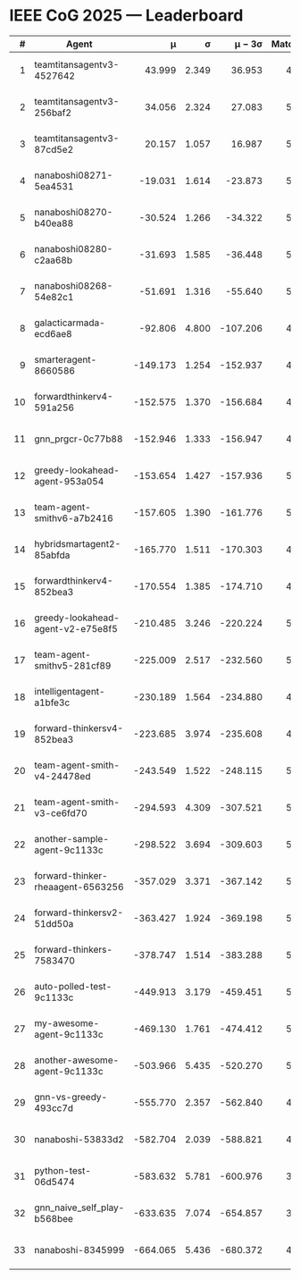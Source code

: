 # IEEE CoG 2025 — Leaderboard

| # | Agent | μ | σ | μ − 3σ | Matches | Updated |
|---:|---|---:|---:|---:|---:|---|
| 1 | teamtitansagentv3-4527642 | 43.999 | 2.349 | 36.953 | 4756 | 2025-09-02 07:18 |
| 2 | teamtitansagentv3-256baf2 | 34.056 | 2.324 | 27.083 | 5194 | 2025-09-02 07:18 |
| 3 | teamtitansagentv3-87cd5e2 | 20.157 | 1.057 | 16.987 | 5138 | 2025-09-02 07:18 |
| 4 | nanaboshi08271-5ea4531 | -19.031 | 1.614 | -23.873 | 5260 | 2025-09-02 07:18 |
| 5 | nanaboshi08270-b40ea88 | -30.524 | 1.266 | -34.322 | 5440 | 2025-09-02 07:18 |
| 6 | nanaboshi08280-c2aa68b | -31.693 | 1.585 | -36.448 | 5460 | 2025-09-02 07:18 |
| 7 | nanaboshi08268-54e82c1 | -51.691 | 1.316 | -55.640 | 5540 | 2025-09-02 07:18 |
| 8 | galacticarmada-ecd6ae8 | -92.806 | 4.800 | -107.206 | 4940 | 2025-09-02 07:18 |
| 9 | smarteragent-8660586 | -149.173 | 1.254 | -152.937 | 4201 | 2025-09-02 07:18 |
| 10 | forwardthinkerv4-591a256 | -152.575 | 1.370 | -156.684 | 4303 | 2025-09-02 07:18 |
| 11 | gnn_prgcr-0c77b88 | -152.946 | 1.333 | -156.947 | 4060 | 2025-09-02 07:18 |
| 12 | greedy-lookahead-agent-953a054 | -153.654 | 1.427 | -157.936 | 5516 | 2025-09-02 07:18 |
| 13 | team-agent-smithv6-a7b2416 | -157.605 | 1.390 | -161.776 | 5460 | 2025-09-02 07:18 |
| 14 | hybridsmartagent2-85abfda | -165.770 | 1.511 | -170.303 | 4393 | 2025-09-02 07:18 |
| 15 | forwardthinkerv4-852bea3 | -170.554 | 1.385 | -174.710 | 4062 | 2025-09-02 07:18 |
| 16 | greedy-lookahead-agent-v2-e75e8f5 | -210.485 | 3.246 | -220.224 | 5316 | 2025-09-02 07:18 |
| 17 | team-agent-smithv5-281cf89 | -225.009 | 2.517 | -232.560 | 5280 | 2025-09-02 07:18 |
| 18 | intelligentagent-a1bfe3c | -230.189 | 1.564 | -234.880 | 4679 | 2025-09-02 07:18 |
| 19 | forward-thinkersv4-852bea3 | -223.685 | 3.974 | -235.608 | 4502 | 2025-09-02 07:18 |
| 20 | team-agent-smith-v4-24478ed | -243.549 | 1.522 | -248.115 | 5780 | 2025-09-02 07:18 |
| 21 | team-agent-smith-v3-ce6fd70 | -294.593 | 4.309 | -307.521 | 5160 | 2025-09-02 07:18 |
| 22 | another-sample-agent-9c1133c | -298.522 | 3.694 | -309.603 | 5260 | 2025-09-02 07:18 |
| 23 | forward-thinker-rheaagent-6563256 | -357.029 | 3.371 | -367.142 | 5528 | 2025-09-02 07:18 |
| 24 | forward-thinkersv2-51dd50a | -363.427 | 1.924 | -369.198 | 5007 | 2025-09-02 07:18 |
| 25 | forward-thinkers-7583470 | -378.747 | 1.514 | -383.288 | 5359 | 2025-09-02 07:18 |
| 26 | auto-polled-test-9c1133c | -449.913 | 3.179 | -459.451 | 5080 | 2025-09-02 07:18 |
| 27 | my-awesome-agent-9c1133c | -469.130 | 1.761 | -474.412 | 5180 | 2025-09-02 07:18 |
| 28 | another-awesome-agent-9c1133c | -503.966 | 5.435 | -520.270 | 5300 | 2025-09-02 07:18 |
| 29 | gnn-vs-greedy-493cc7d | -555.770 | 2.357 | -562.840 | 4560 | 2025-09-02 07:18 |
| 30 | nanaboshi-53833d2 | -582.704 | 2.039 | -588.821 | 4520 | 2025-09-02 07:18 |
| 31 | python-test-06d5474 | -583.632 | 5.781 | -600.976 | 3960 | 2025-09-02 07:18 |
| 32 | gnn_naive_self_play-b568bee | -633.635 | 7.074 | -654.857 | 3820 | 2025-09-02 07:18 |
| 33 | nanaboshi-8345999 | -664.065 | 5.436 | -680.372 | 4820 | 2025-09-02 07:18 |
